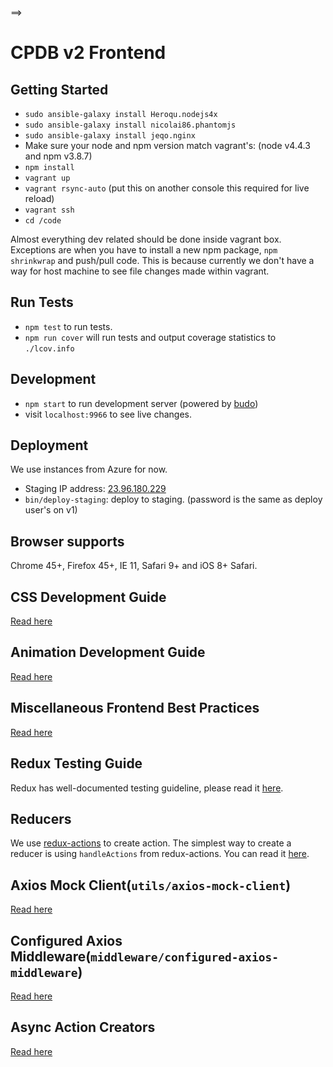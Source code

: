 ==>

# CPDB v2 Frontend

## Getting Started

- `sudo ansible-galaxy install Heroqu.nodejs4x`
- `sudo ansible-galaxy install nicolai86.phantomjs`
- `sudo ansible-galaxy install jeqo.nginx`
- Make sure your node and npm version match vagrant's: (node v4.4.3 and npm v3.8.7)
- `npm install`
- `vagrant up`
- `vagrant rsync-auto` (put this on another console this required for live reload)
- `vagrant ssh`
- `cd /code`

Almost everything dev related should be done inside vagrant box. Exceptions are when you have to install a new npm package, `npm shrinkwrap` and push/pull code. This is because currently we don't have a way for host machine to see file changes made within vagrant.

## Run Tests

- `npm test` to run tests.
- `npm run cover` will run tests and output coverage statistics to `./lcov.info`

## Development

- `npm start` to run development server (powered by [budo](https://github.com/mattdesl/budo))
- visit `localhost:9966` to see live changes.

## Deployment

We use instances from Azure for now.

- Staging IP address: [23.96.180.229](http://23.96.180.229)
- `bin/deploy-staging`: deploy to staging. (password is the same as deploy user's on v1)

## Browser supports

Chrome 45+, Firefox 45+, IE 11, Safari 9+ and iOS 8+ Safari.

## CSS Development Guide

[Read here](docs/css-development-guide.md)

## Animation Development Guide

[Read here](docs/animation-development-guide.md)

## Miscellaneous Frontend Best Practices

[Read here](docs/miscellaneous-frontend-best-practices.md)

## Redux Testing Guide

Redux has well-documented testing guideline, please read it [here](http://redux.js.org/docs/recipes/WritingTests.html).

## Reducers

We use [redux-actions](https://github.com/acdlite/redux-actions) to create action. The simplest way to create a reducer is using `handleActions` from redux-actions. You can read it [here](https://github.com/acdlite/redux-actions#handleactionsreducermap-defaultstate).

## Axios Mock Client(`utils/axios-mock-client`)

[Read here](docs/axios-mock-client-development-guide)

## Configured Axios Middleware(`middleware/configured-axios-middleware`)

[Read here](docs/configured-axios-middleware-development-guide)

## Async Action Creators

[Read here](docs/async-action-creators-development-guide)
